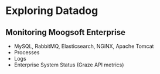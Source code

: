 # Exploring Datadog
## Monitoring Moogsoft Enterprise
- MySQL, RabbitMQ, Elasticsearch, NGiNX, Apache Tomcat
- Processes
- Logs
- Enterprise System Status (Graze API metrics)
